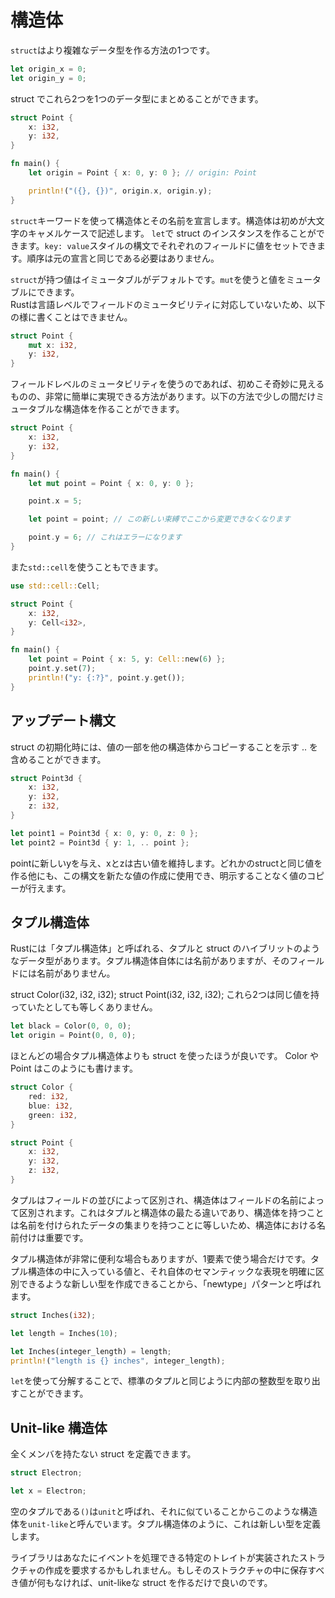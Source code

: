 # 構造体
`struct`はより複雑なデータ型を作る方法の1つです。
```Rust
let origin_x = 0;
let origin_y = 0;
```
struct でこれら2つを1つのデータ型にまとめることができます。
```Rust
struct Point {
    x: i32,
    y: i32,
}

fn main() {
    let origin = Point { x: 0, y: 0 }; // origin: Point

    println!("({}, {})", origin.x, origin.y);
}
```
`struct`キーワードを使って構造体とその名前を宣言します。構造体は初めが大文字のキャメルケースで記述します。
`let`で struct のインスタンスを作ることができます。`key: value`スタイルの構文でそれぞれのフィールドに値をセットできます。順序は元の宣言と同じである必要はありません。

`struct`が持つ値はイミュータブルがデフォルトです。`mut`を使うと値をミュータブルにできます。  
Rustは言語レベルでフィールドのミュータビリティに対応していないため、以下の様に書くことはできません。
```Rust
struct Point {
    mut x: i32,
    y: i32,
}
```
フィールドレベルのミュータビリティを使うのであれば、初めこそ奇妙に見えるものの、非常に簡単に実現できる方法があります。以下の方法で少しの間だけミュータブルな構造体を作ることができます。
```Rust
struct Point {
    x: i32,
    y: i32,
}

fn main() {
    let mut point = Point { x: 0, y: 0 };

    point.x = 5;

    let point = point; // この新しい束縛でここから変更できなくなります

    point.y = 6; // これはエラーになります
}
```
また`std::cell`を使うこともできます。
```Rust
use std::cell::Cell;

struct Point {
    x: i32,
    y: Cell<i32>,
}

fn main() {
    let point = Point { x: 5, y: Cell::new(6) };
    point.y.set(7);
    println!("y: {:?}", point.y.get());
}
```

## アップデート構文

struct の初期化時には、値の一部を他の構造体からコピーすることを示す .. を含めることができます。
```Rust
struct Point3d {
    x: i32,
    y: i32,
    z: i32,
}

let point1 = Point3d { x: 0, y: 0, z: 0 };
let point2 = Point3d { y: 1, .. point };
```
pointに新しいyを与え、xとzは古い値を維持します。どれかのstructと同じ値を作る他にも、この構文を新たな値の作成に使用でき、明示することなく値のコピーが行えます。

## タプル構造体

Rustには「タプル構造体」と呼ばれる、タプルと struct のハイブリットのようなデータ型があります。タプル構造体自体には名前がありますが、そのフィールドには名前がありません。

struct Color(i32, i32, i32);
struct Point(i32, i32, i32);
これら2つは同じ値を持っていたとしても等しくありません。
```Rust
let black = Color(0, 0, 0);
let origin = Point(0, 0, 0);
```
ほとんどの場合タプル構造体よりも struct を使ったほうが良いです。 Color や Point はこのようにも書けます。
```Rust
struct Color {
    red: i32,
    blue: i32,
    green: i32,
}

struct Point {
    x: i32,
    y: i32,
    z: i32,
}
```

タプルはフィールドの並びによって区別され、構造体はフィールドの名前によって区別されます。これはタプルと構造体の最たる違いであり、構造体を持つことは名前を付けられたデータの集まりを持つことに等しいため、構造体における名前付けは重要です。

タプル構造体が非常に便利な場合もありますが、1要素で使う場合だけです。タプル構造体の中に入っている値と、それ自体のセマンティックな表現を明確に区別できるような新しい型を作成できることから、「newtype」パターンと呼ばれます。

```Rust
struct Inches(i32);

let length = Inches(10);

let Inches(integer_length) = length;
println!("length is {} inches", integer_length);
```
`let`を使って分解することで、標準のタプルと同じように内部の整数型を取り出すことができます。

## Unit-like 構造体

全くメンバを持たない struct を定義できます。
```Rust
struct Electron;

let x = Electron;
```
空のタプルである`()`は`unit`と呼ばれ、それに似ていることからこのような構造体を`unit-like`と呼んでいます。タプル構造体のように、これは新しい型を定義します。

ライブラリはあなたにイベントを処理できる特定のトレイトが実装されたストラクチャの作成を要求するかもしれません。もしそのストラクチャの中に保存すべき値が何もなければ、unit-likeな struct を作るだけで良いのです。
